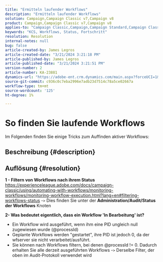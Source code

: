 ```yaml
---
title: "Ermitteln laufender Workflows"
description: "Ermitteln laufender Workflows"
solution: Campaign,Campaign Classic v7,Campaign v8
product: Campaign,Campaign Classic v7,Campaign v8
applies-to: "Campaign Classic,Campaign,Campaign Standard,Campaign Classic v7,Campaign v8"
keywords: "KCS, Workflows, Status, Fortschritt"
resolution: Resolution
internal-notes: null
bug: false
article-created-by: James Legros
article-created-date: "3/21/2024 3:21:18 PM"
article-published-by: James Legros
article-published-date: "3/21/2024 3:21:51 PM"
version-number: 2
article-number: KA-23881
dynamics-url: "https://adobe-ent.crm.dynamics.com/main.aspx?forceUCI=1&pagetype=entityrecord&etn=knowledgearticle&id=1b39a7a7-96e7-ee11-904d-6045bd006704"
source-git-commit: c936c0c7eba2996e7adb23d7514c78a5ce02667a
workflow-type: tm+mt
source-wordcount: '125'
ht-degree: 1%

---
```


# So finden Sie laufende Workflows




Im Folgenden finden Sie einige Tricks zum Auffinden aktiver Workflows:

## Beschreibung {#description}





## Auflösung {#resolution}


<b>1 - Filtern von Workflows nach ihrem Status</b>
https://experienceleague.adobe.com/docs/campaign-classic/using/automating-with-workflows/monitoring-workflows/monitoring-workflow-execution.html?lang=en#filtering-workflows-status -`>`  Dies finden Sie unter der <b>Administration/Audit/Status der Workflows</b> Knoten

<b>2- Was bedeutet eigentlich, dass ein Workflow &#39;In Bearbeitung&#39; ist?</b>
- Ein Workflow wird ausgeführt, wenn ihm eine PID ungleich null zugewiesen wurde (@processId)
- Geplante Workflows werden &quot;gestartet&quot;, ihre PID ist jedoch 0, da der wfserver sie nicht verarbeitet/ausführt.
- Sie können nach Workflows filtern, bei denen @processId != 0. Dadurch erhalten Sie alle derzeit ausgeführten Workflows -`>`  Derselbe Filter, der oben im Audit-Protokoll verwendet wird
